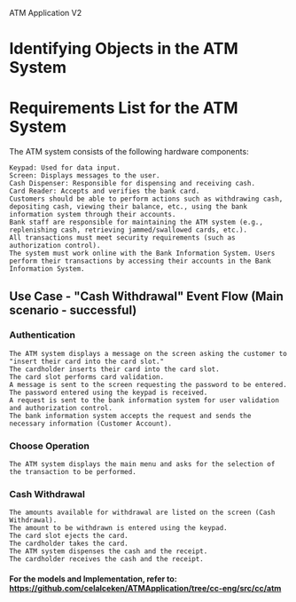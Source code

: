 ATM Application V2

# Identifying Objects in the ATM System

# Requirements List for the ATM System

The ATM system consists of the following hardware components:

    Keypad: Used for data input.
    Screen: Displays messages to the user.
    Cash Dispenser: Responsible for dispensing and receiving cash.
    Card Reader: Accepts and verifies the bank card.
    Customers should be able to perform actions such as withdrawing cash, depositing cash, viewing their balance, etc., using the bank information system through their accounts.
    Bank staff are responsible for maintaining the ATM system (e.g., replenishing cash, retrieving jammed/swallowed cards, etc.).
    All transactions must meet security requirements (such as authorization control).
    The system must work online with the Bank Information System. Users perform their transactions by accessing their accounts in the Bank Information System.

## Use Case - "Cash Withdrawal" Event Flow (Main scenario - successful)

### Authentication  
    The ATM system displays a message on the screen asking the customer to "insert their card into the card slot."
    The cardholder inserts their card into the card slot.
    The card slot performs card validation.
    A message is sent to the screen requesting the password to be entered.
    The password entered using the keypad is received.
    A request is sent to the bank information system for user validation and authorization control.
    The bank information system accepts the request and sends the necessary information (Customer Account).
### Choose Operation
    The ATM system displays the main menu and asks for the selection of the transaction to be performed.
### Cash Withdrawal
    The amounts available for withdrawal are listed on the screen (Cash Withdrawal).
    The amount to be withdrawn is entered using the keypad.
    The card slot ejects the card.
    The cardholder takes the card.
    The ATM system dispenses the cash and the receipt.
    The cardholder receives the cash and the receipt.

#### For the models and Implementation, refer to: https://github.com/celalceken/ATMApplication/tree/cc-eng/src/cc/atm
